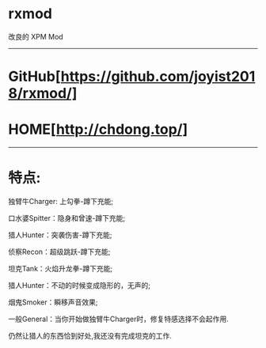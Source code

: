 # rxmod

改良的 XPM Mod



---------------------

# GitHub[https://github.com/joyist2018/rxmod/]

# HOME[http://chdong.top/]

---------------------



# 特点:

独臂牛Charger: 上勾拳-蹲下充能;

口水婆Spitter：隐身和曾速-蹲下充能;

猎人Hunter：突袭伤害-蹲下充能;

侦察Recon：超级跳跃-蹲下充能;

坦克Tank：火焰升龙拳-蹲下充能;

猎人Hunter：不动的时候变成隐形的，无声的;

烟鬼Smoker：瞬移声音效果;

一般General：当你开始做独臂牛Charger时，修复特感选择不会起作用.

仍然让猎人的东西恰到好处,我还没有完成坦克的工作.
